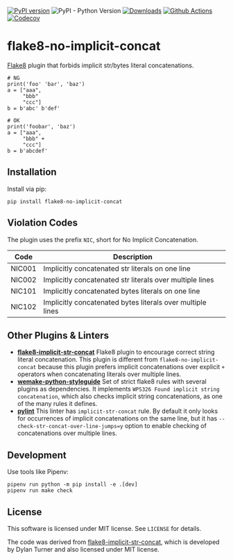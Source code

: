 [![PyPI version](https://badge.fury.io/py/flake8-no-implicit-concat.svg)](https://badge.fury.io/py/flake8-no-implicit-concat)
![PyPI - Python Version](https://img.shields.io/pypi/pyversions/flake8-no-implicit-concat)
[![Downloads](https://pepy.tech/badge/flake8-no-implicit-concat/month)](https://pepy.tech/project/flake8-no-implicit-concat)
[![Github Actions](https://github.com/10sr/flake8-no-implicit-concat/workflows/build/badge.svg?event=push)](https://github.com/10sr/flake8-no-implicit-concat/actions)
[![Codecov](https://codecov.io/gh/10sr/flake8-no-implicit-concat/branch/master/graph/badge.svg)](https://codecov.io/gh/10sr/flake8-no-implicit-concat)



flake8-no-implicit-concat
=========================

[Flake8][] plugin that forbids implicit str/bytes literal concatenations.

    # NG
    print('foo' 'bar', 'baz')
    a = ["aaa",
         "bbb"
         "ccc"]
    b = b'abc' b'def'

    # OK
    print('foobar', 'baz')
    a = ["aaa",
         "bbb" +
         "ccc"]
    b = b'abcdef'
 

Installation
------------

Install via pip:

    pip install flake8-no-implicit-concat


Violation Codes
---------------

The plugin uses the prefix `NIC`, short for No Implicit Concatenation.

| Code   | Description                                                |
| ------ | ---------------------------------------------------------- |
| NIC001 | Implicitly concatenated str literals on one line           |
| NIC002 | Implicitly concatenated str literals over multiple lines   |
| NIC101 | Implicitly concatenated bytes literals on one line         |
| NIC102 | Implicitly concatenated bytes literals over multiple lines |


Other Plugins & Linters
-----------------------

- [**flake8-implicit-str-concat**][flake8-implicit-str-concat]
  Flake8 plugin to encourage correct string literal concatenation.
  This plugin is different from `flake8-no-implicit-concat`
  because this plugin prefers implicit concatenations over explicit `+`
  operators when concatenating literals over multiple lines.
- [**wemake-python-styleguide**][wemake-python-styleguide]
  Set of strict flake8 rules with several plugins as dependencies.
  It implements `WPS326 Found implicit string concatenation`, which also
  checks implicit string concatenations, as one of the many rules it defines.
- [**pylint**][pylint] 
  This linter has `implicit-str-concat` rule.
  By default it only looks for occurrences of implicit concatenations on the
  same line, but it has `--check-str-concat-over-line-jumps=y` option
  to enable checking of concatenations over multiple lines.


Development
-----------

Use tools like Pipenv:

    pipenv run python -m pip install -e .[dev]
    pipenv run make check


License
-------

This software is licensed under MIT license. See `LICENSE` for details.

The code was derived from [flake8-implicit-str-concat][], which is developed by
Dylan Turner and also licensed under MIT license.



[Flake8]: https://flake8.pycqa.org/en/latest/
[flake8-implicit-str-concat]: https://github.com/keisheiled/flake8-implicit-str-concat
[wemake-python-styleguide]: https://github.com/wemake-services/wemake-python-styleguide
[pylint]: https://github.com/PyCQA/pylint
